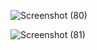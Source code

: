![Screenshot (80)](https://github.com/coderhimanshu786/mern-registration-form/assets/113245834/1b201799-e6ea-4020-9e58-ed5bc8cf77e7)

![Screenshot (81)](https://github.com/coderhimanshu786/mern-registration-form/assets/113245834/373223ce-baaa-4f40-941b-8179d060a5e8)
